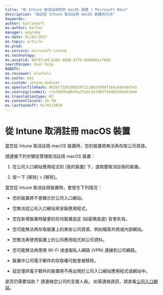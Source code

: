 ```yaml
---
title: "從 Intune 取消註冊您的 macOS 裝置 | Microsoft Docs"
description: "描述從 Intune 取消註冊 macOS 裝置的方式"
keywords: 
author: barlanmsft
ms.author: barlan
manager: angrobe
ms.date: 01/02/2017
ms.topic: article
ms.prod: 
ms.service: microsoft-intune
ms.technology: 
ms.assetid: dd79fc4d-6265-4dd0-87fb-8ab66b1cf692
searchScope: User help
ROBOTS: 
ms.reviewer: elocholi
ms.suite: ems
ms.custom: intune-enduser
ms.openlocfilehash: 0b2b77328208038721286245847160c6dbe8d7e5
ms.sourcegitcommit: cfe3607ba0b76a37a3c54f465754482d49a816a0
ms.translationtype: HT
ms.contentlocale: zh-TW
ms.lasthandoff: 01/03/2018
---
```

# <a name="unenroll-your-macos-device-from-intune"></a>從 Intune 取消註冊 macOS 裝置

當您從 Intune 取消註冊 macOS 裝置時，您的裝置將無法再存取公司資源。

請遵循下列步驟從管理取消註冊 macOS 裝置：

1.  在公司入口網站應用程式的 [我的裝置] 下，選取要取消註冊的裝置。

2.  按一下 [移除] > [移除]。

當您從 Intune 取消註冊裝置時，會發生下列情況：

-   您的裝置將不會顯示於公司入口網站。

-   您無法從公司入口網站來安裝應用程式。

-   您在新增裝置時變更的任何裝置設定 (如密碼長度) 皆會失效。

-   您可能無法再存取裝置上的某些公司資源，例如檔案共用或內部網站。

-   您無法再使用裝置上的公司應用程式和公司資料。

-   您可能無法再使用 Wi-Fi 或虛擬私人網路 (VPN) 連線到公司網路。

-   裝置中公司電子郵件的存取權可能會被移除。

-   設定僅供電子郵件的裝置將不再出現於公司入口網站應用程式或網站中。

是否仍需要協助？ 請連絡您公司的支援人員。 如需連絡資訊，請查看[公司入口網站](https://portal.manage.microsoft.com#HelpDeskDialog)。
